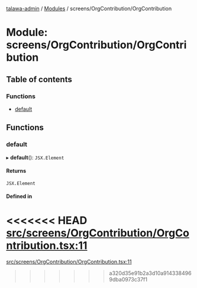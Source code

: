 [talawa-admin](../README.md) / [Modules](../modules.md) / screens/OrgContribution/OrgContribution

# Module: screens/OrgContribution/OrgContribution

## Table of contents

### Functions

- [default](screens_OrgContribution_OrgContribution.md#default)

## Functions

### default

▸ **default**(): `JSX.Element`

#### Returns

`JSX.Element`

#### Defined in

<<<<<<< HEAD
[src/screens/OrgContribution/OrgContribution.tsx:11](https://github.com/PalisadoesFoundation/talawa-admin/blob/12d9229/src/screens/OrgContribution/OrgContribution.tsx#L11)
=======
[src/screens/OrgContribution/OrgContribution.tsx:11](https://github.com/PalisadoesFoundation/talawa-admin/blob/b619a0d/src/screens/OrgContribution/OrgContribution.tsx#L11)
>>>>>>> a320d35e91b2a3d10a9143384969dba0973c37f1
